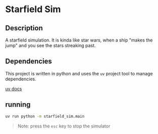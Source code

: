 # Starfield Sim

## Description

A starfield simulation. It is kinda like star wars, when a ship "makes the jump" and you see the stars streaking past.

## Dependencies

This project is written in python and uses the `uv` project tool to manage dependencies.

[uv docs](https://docs.astral.sh/uv/)

## running

``` bash
uv run python -m starfield_sim.main
```

> Note: press the `esc` key to stop the simulator
